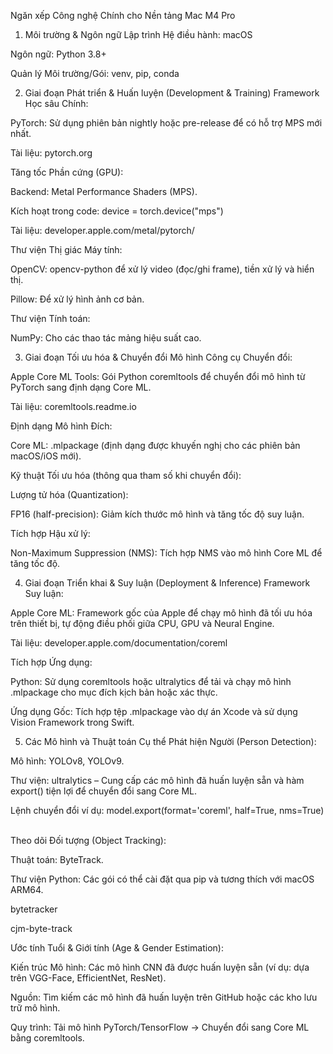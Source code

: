Ngăn xếp Công nghệ Chính cho Nền tảng Mac M4 Pro
1. Môi trường & Ngôn ngữ Lập trình
Hệ điều hành: macOS

Ngôn ngữ: Python 3.8+

Quản lý Môi trường/Gói: venv, pip, conda

2. Giai đoạn Phát triển & Huấn luyện (Development & Training)
Framework Học sâu Chính:

PyTorch: Sử dụng phiên bản nightly hoặc pre-release để có hỗ trợ MPS mới nhất.

Tài liệu: pytorch.org

Tăng tốc Phần cứng (GPU):

Backend: Metal Performance Shaders (MPS).

Kích hoạt trong code: device = torch.device("mps")

Tài liệu: developer.apple.com/metal/pytorch/

Thư viện Thị giác Máy tính:

OpenCV: opencv-python để xử lý video (đọc/ghi frame), tiền xử lý và hiển thị.

Pillow: Để xử lý hình ảnh cơ bản.

Thư viện Tính toán:

NumPy: Cho các thao tác mảng hiệu suất cao.

3. Giai đoạn Tối ưu hóa & Chuyển đổi Mô hình
Công cụ Chuyển đổi:

Apple Core ML Tools: Gói Python coremltools để chuyển đổi mô hình từ PyTorch sang định dạng Core ML.

Tài liệu: coremltools.readme.io

Định dạng Mô hình Đích:

Core ML: .mlpackage (định dạng được khuyến nghị cho các phiên bản macOS/iOS mới).    

Kỹ thuật Tối ưu hóa (thông qua tham số khi chuyển đổi):

Lượng tử hóa (Quantization):

FP16 (half-precision): Giảm kích thước mô hình và tăng tốc độ suy luận.    

Tích hợp Hậu xử lý:

Non-Maximum Suppression (NMS): Tích hợp NMS vào mô hình Core ML để tăng tốc độ.    

4. Giai đoạn Triển khai & Suy luận (Deployment & Inference)
Framework Suy luận:

Apple Core ML: Framework gốc của Apple để chạy mô hình đã tối ưu hóa trên thiết bị, tự động điều phối giữa CPU, GPU và Neural Engine.    

Tài liệu: developer.apple.com/documentation/coreml

Tích hợp Ứng dụng:

Python: Sử dụng coremltools hoặc ultralytics để tải và chạy mô hình .mlpackage cho mục đích kịch bản hoặc xác thực.

Ứng dụng Gốc: Tích hợp tệp .mlpackage vào dự án Xcode và sử dụng Vision Framework trong Swift.    

5. Các Mô hình và Thuật toán Cụ thể
Phát hiện Người (Person Detection):

Mô hình: YOLOv8, YOLOv9.

Thư viện: ultralytics – Cung cấp các mô hình đã huấn luyện sẵn và hàm export() tiện lợi để chuyển đổi sang Core ML.    

Lệnh chuyển đổi ví dụ: model.export(format='coreml', half=True, nms=True)    

Theo dõi Đối tượng (Object Tracking):

Thuật toán: ByteTrack.

Thư viện Python: Các gói có thể cài đặt qua pip và tương thích với macOS ARM64.

bytetracker    

cjm-byte-track    

Ước tính Tuổi & Giới tính (Age & Gender Estimation):

Kiến trúc Mô hình: Các mô hình CNN đã được huấn luyện sẵn (ví dụ: dựa trên VGG-Face, EfficientNet, ResNet).

Nguồn: Tìm kiếm các mô hình đã huấn luyện trên GitHub hoặc các kho lưu trữ mô hình.    

Quy trình: Tải mô hình PyTorch/TensorFlow -> Chuyển đổi sang Core ML bằng coremltools.